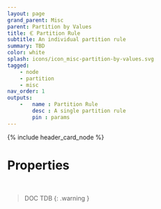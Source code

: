 ```yaml
---
layout: page
grand_parent: Misc
parent: Partition by Values
title: 🝗 Partition Rule
subtitle: An individual partition rule
summary: TBD
color: white
splash: icons/icon_misc-partition-by-values.svg
tagged: 
    - node
    - partition
    - misc
nav_order: 1
outputs:
    -   name : Partition Rule
        desc : A single partition rule
        pin : params
---
```


{% include header_card_node %}

# Properties
<br>

> DOC TDB
{: .warning }